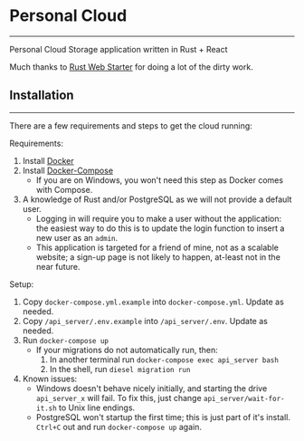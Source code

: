 # Personal Cloud
---
Personal Cloud Storage application written in Rust + React

Much thanks to [Rust Web Starter](https://github.com/ghotiphud/rust-web-starter) for doing a lot of the dirty work.

## Installation
---
There are a few requirements and steps to get the cloud running:

Requirements:
1. Install [Docker](https://www.docker.com/community-edition)
2. Install [Docker-Compose](https://docs.docker.com/compose/install/)
    - If you are on Windows, you won't need this step as Docker comes with Compose.
3. A knowledge of Rust and/or PostgreSQL as we will not provide a default user.
    - Logging in will require you to make a user without the application: the easiest way to do this is to update the login function to insert a new user as an `admin`.
    - This application is targeted for a friend of mine, not as a scalable website; a sign-up page is not likely to happen, at-least not in the near future.

Setup:
1. Copy `docker-compose.yml.example` into `docker-compose.yml`. Update as needed.
2. Copy `/api_server/.env.example` into `/api_server/.env`. Update as needed.
3. Run `docker-compose up`
    - If your migrations do not automatically run, then:
        1. In another terminal run `docker-compose exec api_server bash`
        2. In the shell, run `diesel migration run`
4. Known issues:
    - Windows doesn't behave nicely initially, and starting the drive `api_server_x` will fail. To fix this, just change `api_server/wait-for-it.sh` to Unix line endings.
    - PostgreSQL won't startup the first time; this is just part of it's install. `Ctrl+C` out and run `docker-compose up` again.
